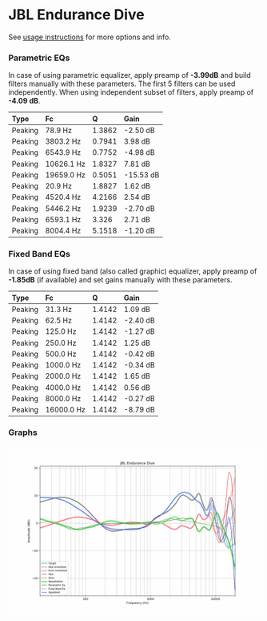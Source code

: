 # JBL Endurance Dive
See [usage instructions](https://github.com/jaakkopasanen/AutoEq#usage) for more options and info.

### Parametric EQs
In case of using parametric equalizer, apply preamp of **-3.99dB** and build filters manually
with these parameters. The first 5 filters can be used independently.
When using independent subset of filters, apply preamp of **-4.09 dB**.

| Type    | Fc         |      Q | Gain      |
|:--------|:-----------|:-------|:----------|
| Peaking | 78.9 Hz    | 1.3862 | -2.50 dB  |
| Peaking | 3803.2 Hz  | 0.7941 | 3.98 dB   |
| Peaking | 6543.9 Hz  | 0.7752 | -4.98 dB  |
| Peaking | 10626.1 Hz | 1.8327 | 7.81 dB   |
| Peaking | 19659.0 Hz | 0.5051 | -15.53 dB |
| Peaking | 20.9 Hz    | 1.8827 | 1.62 dB   |
| Peaking | 4520.4 Hz  | 4.2166 | 2.54 dB   |
| Peaking | 5446.2 Hz  | 1.9239 | -2.70 dB  |
| Peaking | 6593.1 Hz  | 3.326  | 2.71 dB   |
| Peaking | 8004.4 Hz  | 5.1518 | -1.20 dB  |

### Fixed Band EQs
In case of using fixed band (also called graphic) equalizer, apply preamp of **-1.85dB**
(if available) and set gains manually with these parameters.

| Type    | Fc         |      Q | Gain     |
|:--------|:-----------|:-------|:---------|
| Peaking | 31.3 Hz    | 1.4142 | 1.09 dB  |
| Peaking | 62.5 Hz    | 1.4142 | -2.40 dB |
| Peaking | 125.0 Hz   | 1.4142 | -1.27 dB |
| Peaking | 250.0 Hz   | 1.4142 | 1.25 dB  |
| Peaking | 500.0 Hz   | 1.4142 | -0.42 dB |
| Peaking | 1000.0 Hz  | 1.4142 | -0.34 dB |
| Peaking | 2000.0 Hz  | 1.4142 | 1.65 dB  |
| Peaking | 4000.0 Hz  | 1.4142 | 0.56 dB  |
| Peaking | 8000.0 Hz  | 1.4142 | -0.27 dB |
| Peaking | 16000.0 Hz | 1.4142 | -8.79 dB |

### Graphs
![](./JBL%20Endurance%20Dive.png)